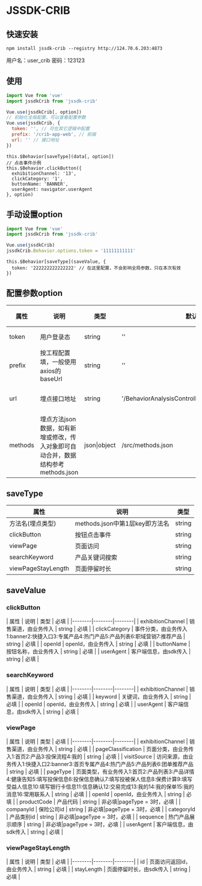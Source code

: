 # JSSDK-CRIB

## 快速安装

```
npm install jssdk-crib --registry http://124.70.6.203:4873
```
用户名：user_crib
密码：123123

## 使用
``` main.js
import Vue from 'vue'
import jssdkCrib from 'jssdk-crib'

Vue.use(jssdkCrib[, option])
// 初始化全局配置，可以查看配置参数
Vue.use(jssdkCrib, {
  token: '', // 可在其它逻辑中配置
  prefix: '/crib-app-web', // 前缀
  url: '' // 接口地址
})
```

```业务组件中，埋点使用方法
this.$Behavior[saveType](data[, option])
// 点击事件示例
this.$Behavior.clickButton({
  exhibitionChannel: '13',
  clickCategory: '1',
  buttonName: 'BANNER',
  userAgent: navigator.userAgent
}, option)
```

## 手动设置option

```示例：main.js
import Vue from 'vue'
import jssdkCrib from 'jssdk-crib'

Vue.use(jssdkCrib)
jssdkCrib.Behavior.options.token = '11111111111'
```

```示例：业务组件
this.$Behavior[saveType](saveValue, {
  token: '222222222222222' // 在这里配置，不会影响全局参数，只在本次有效
})
```

## 配置参数option

| 属性 | 说明 | 类型 | 默认值 | 必填 |
|--------|--------|--------|--------|--------|
| token | 用户登录态 | string | '' | 必填 |
| prefix | 按工程配置填，一般使用axios的baseUrl | string | '' | 必填 |
| url | 埋点接口地址 | string | '/BehaviorAnalysisController/saveBehaviorAnalysis' | 非必填 |
| methods | 埋点方法json数据，如有新增或修改，传入对象即可自动合并，数据结构参考methods.json | json&#124;object | /src/methods.json | 非必填 |


## saveType

| 属性 | 说明 | 类型 |
|--------|--------|--------|
| 方法名(埋点类型) | methods.json中第1层key即方法名 | string |
| clickButton | 按钮点击事件 | string |
| viewPage | 页面访问 | string |
| searchKeyword | 产品关键词搜索 | string |
| viewPageStayLength | 页面停留时长 | string |

## saveValue
### clickButton
| 属性 | 说明 | 类型 | 必填 |
|--------|--------|--------|
| exhibitionChannel | 销售渠道，由业务传入 | string | 必填 |
| clickCategory | 事件分类，由业务传入1:banner2:快捷入口3:专属产品4:热门产品5:产品列表6:职域营销7:推荐产品 | string | 必填 |
| openId | openId，由业务传入 | string | 必填 |
| buttonName | 按钮名称，由业务传入 | string | 必填 |
| userAgent | 客户端信息，由sdk传入 | string | 必填 |


### searchKeyword
| 属性 | 说明 | 类型 | 必填 |
|--------|--------|--------|
| exhibitionChannel | 销售渠道，由业务传入 | string | 必填 |
| keyword | 关键词，由业务传入 | string | 必填 |
| openId | openId，由业务传入 | string | 必填 |
| userAgent | 客户端信息，由sdk传入 | string | 必填 |
### viewPage
| 属性 | 说明 | 类型 | 必填 |
|--------|--------|--------|
| exhibitionChannel | 销售渠道，由业务传入 | string | 必填 |
| pageClassification | 页面分类，由业务传入1:首页2:产品3:投保流程4:我的 | string | 必填 |
| visitSource | 访问来源，由业务传入1:快捷入口2:banner3:首页专属产品4:热门产品5:产品列表6:团单推荐产品 | string | 必填 |
| pageType | 页面类型，有业务传入1:首页2:产品列表3:产品详情4:健康告知5:填写投保信息6:投保信息确认7:填写投被保人信息8:保费计算9:填写受益人信息10:填写银行卡信息11:信息确认12:交易完成13:我的14:我的保单15:我的消息16:常用联系人 | string | 必填 |
| openId | openId，由业务传入 | string | 必填 |
| productCode | 产品代码 | string | 非必填&#124;pageType = 3时，必填 |
| companyId | 保险公司id | string | 非必填&#124;pageType = 3时，必填 |
| categoryId | 产品类别id | string | 非必填&#124;pageType = 3时，必填 |
| sequence | 热门产品展示顺序 | string | 非必填&#124;pageType = 3时，必填 |
| userAgent | 客户端信息，由sdk传入 | string | 必填 |
### viewPageStayLength
| 属性 | 说明 | 类型 | 必填 |
|--------|--------|--------|
| id | 页面访问返回id，由业务传入 | string | 必填 |
| stayLength | 页面停留时长，由sdk传入 | string | 必填 |